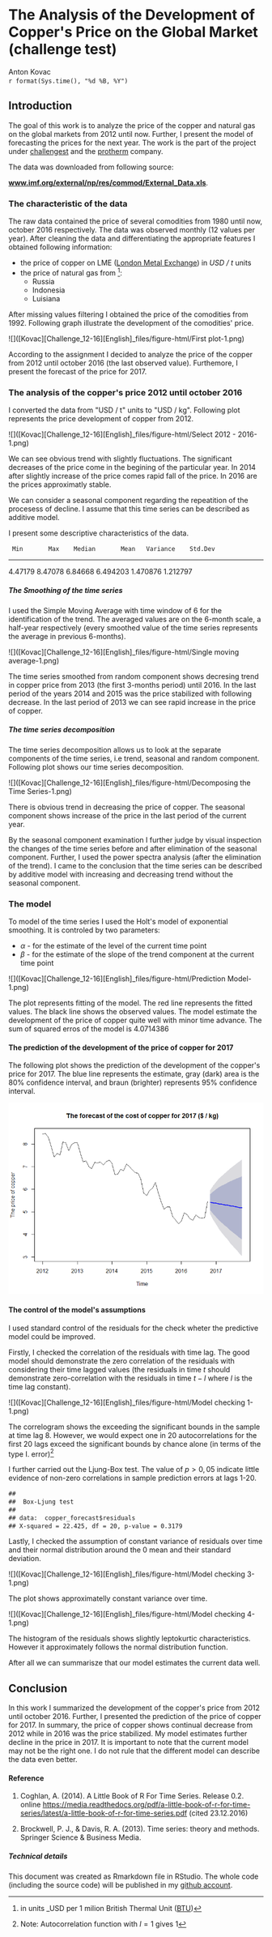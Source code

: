 # The Analysis of the Development of Copper's Price on the Global Market (challenge test)
Anton Kovac  
`r format(Sys.time(), "%d %B, %Y")`  











## Introduction 

The goal of this work is to analyze the price of the copper and natural gas on the global markets from 2012 until now. Further, I present the model of forecasting the prices for the next year. The work is the part of the project under [challengest][1] and the [protherm][2] company. 

The data was downloaded from following source:

__www.imf.org/external/np/res/commod/External_Data.xls__. 

### The characteristic of the data 

The raw data contained the price of several comodities from 1980 until now, october 2016 respectively. The data was observed monthly (12 values per year). After cleaning the data and differentiating the appropriate features I obtained following information:

* the price of copper on LME ([London Metal Exchange][3]) in _USD / t_ units
* the price of natural gas from [^1]:
    - Russia
    - Indonesia 
    - Luisiana

After missing values filtering I obtained the price of the comodities from 1992. Following graph illustrate the development of the comodities' price. 

![]([Kovac][Challenge_12-16][English]_files/figure-html/First plot-1.png)<!-- -->



According to the assignment I decided to analyze the price of the copper from 2012 until october 2016 (the last observed value). Furthemore, I present the forecast of the price for 2017.  

### The analysis of the copper's price 2012 until october 2016

I converted the data from "USD / t" units to "USD / kg". Following plot represents the price development of copper from 2012. 

![]([Kovac][Challenge_12-16][English]_files/figure-html/Select 2012 - 2016-1.png)<!-- -->

We can see obvious trend with slightly fluctuations. The significant decreases of the price come in the begining of the particular year. In 2014 after slightly increase of the price comes rapid fall of the price. In 2016 are the prices approximatly stable. 

We can consider a seasonal component regarding the repeatition of the procesess of decline. I assume that this time series can be described as additive model.

I present some descriptive characteristics of the data. 


     Min       Max    Median       Mean   Variance    Std.Dev
--------  --------  --------  ---------  ---------  ---------
 4.47179   8.47078   6.84668   6.494203   1.470876   1.212797

##### The Smoothing of the time series

I used the Simple Moving Average with time window of 6 for the identification of the trend. The averaged values are on the 6-month scale, a half-year respectively (every smoothed value of the time series represents the average in previous 6-months). 

![]([Kovac][Challenge_12-16][English]_files/figure-html/Single moving average-1.png)<!-- -->

The time series smoothed from random component shows decresing trend in copper price from 2013 (the first 3-months period) until 2016. In the last period of the years 2014 and 2015 was the price stabilized with following decrease. In the last period of 2013 we can see rapid increase in the price of copper. 

##### The time series decomposition

The time series decomposition allows us to look at the separate components of the time series, i.e trend, seasonal and random component. Following plot shows our time series decomposition.

![]([Kovac][Challenge_12-16][English]_files/figure-html/Decomposing the Time Series-1.png)<!-- -->

There is obvious trend in decreasing the price of copper. The seasonal component shows increase of the price in the last period of the current year. 

By the seasonal component examination I further judge by visual inspection the changes of the time series before and after elimination of the seasonal component. Further, I used the power spectra analysis (after the elimination of the trend). I came to the conclusion that the time series can be described by additive model with increasing and decreasing trend without the seasonal component. 

### The model 

To model of the time series I used the Holt's model of exponential smoothing. It is controled by two parameters:

* $\alpha$ - for the estimate of the level of the current time point
* $\beta$ - for the estimate of the slope of the trend component at the current time point

![]([Kovac][Challenge_12-16][English]_files/figure-html/Prediction Model-1.png)<!-- -->

The plot represents fitting of the model. The red line represents the fitted values. The black line shows the observed values. The model estimate the development of the price of copper quite well with minor time advance. The sum of squared erros of the model is 4.0714386

#### The prediction of the development of the price of copper for 2017

The following plot shows the prediction of the development of the copper's price for 2017. The blue line represents the estimate, gray (dark) area is the 80% confidence interval, and braun (brighter) represents 95% confidence interval. 

![]([Kovac][Challenge_12-16][English]_files/figure-html/Forecast-1.png)<!-- -->

#### The control of the model's assumptions 

I used standard control of the residuals for the check wheter the predictive model could be improved. 

Firstly, I checked the correlation of the residuals with time lag. The good model should demonstrate the zero correlation of the residuals with considering their time lagged values (the residuals in time $t$ should demonstrate zero-correlation with the residuals in time $t - l$ where $l$ is the time lag constant).

![]([Kovac][Challenge_12-16][English]_files/figure-html/Model checking 1-1.png)<!-- -->

The correlogram shows the exceeding the significant bounds in the sample at time lag 8. However, we would expect one in 20 autocorrelations for the first 20 lags exceed the significant bounds by chance alone (in terms of the type I. error)[^2]  

I further carried out the Ljung-Box test. The value of $p > 0,05$ indicate little evidence of non-zero correlations in sample prediction errors at lags 1-20. 


```
## 
## 	Box-Ljung test
## 
## data:  copper_forecast$residuals
## X-squared = 22.425, df = 20, p-value = 0.3179
```

Lastly, I checked the assumption of constant variance of residuals over time and their normal distribution around the 0 mean and their standard deviation. 

![]([Kovac][Challenge_12-16][English]_files/figure-html/Model checking 3-1.png)<!-- -->

The plot shows approximatelly constant variance over time.

![]([Kovac][Challenge_12-16][English]_files/figure-html/Model checking 4-1.png)<!-- -->

The histogram of the residuals shows slightly leptokurtic characteristics. However it approximately follows the normal distribution function. 

After all we can summarisze that our model estimates the current data well.  

## Conclusion

In this work I summarized  the development of the copper's price from 2012 until october 2016. Further, I presented the prediction of the price of copper for 2017. In summary, the price of copper shows continual decrease from 2012 while in 2016 was the price stabilized. My model estimates further decline in the price in 2017. It is important to note that the current model may not be the right one. I do not rule that the different model can describe the data even better. 

#### Reference

1. Coghlan, A. (2014). A Little Book of R For Time Series. Release 0.2. online <https://media.readthedocs.org/pdf/a-little-book-of-r-for-time-series/latest/a-little-book-of-r-for-time-series.pdf> (cited 23.12.2016)

2. Brockwell, P. J., & Davis, R. A. (2013). Time series: theory and methods. Springer Science & Business Media.


##### Technical details

This document was created as Rmarkdown file in RStudio. The whole code (including the source code) will be published in my [github account](https://github.com/Tonda-K/Projects). 

[1]: https://www.challengest.com/challenges
[2]: https://www.protherm.sk/pre-nasich-zakaznikov/vyrobny-zavod/o-spolocnosti/index.sk_sk.html
[3]: https://www.lme.com/
[4]: https://en.wikipedia.org/wiki/British_thermal_unit


[^1]: in units _USD per 1 milion British Thermal Unit ([BTU][4])
[^2]: Note: Autocorrelation function with $l = 1$ gives 1
